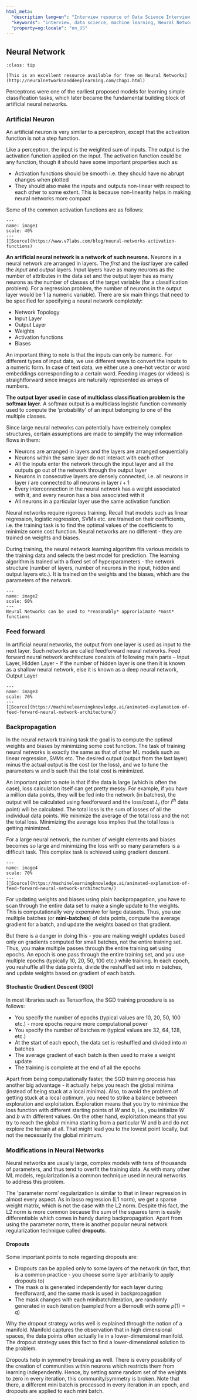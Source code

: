 ```yaml
---
html_meta:
  "description lang=en": "Interview resource of Data Science Interview focusing on Regression."
  "keywords": "interview, data science, machine learning, Neural Network, basics"
  "property=og:locale": "en_US"
---
```



## Neural Network

```{admonition} 📖 Resource
:class: tip

[This is an excellent resource available for free on Neural Networks](http://neuralnetworksanddeeplearning.com/chap1.html)
```

Perceptrons were one of the earliest proposed models for learning simple classification tasks, which later became the fundamental building block of artificial neural networks.

### Artificial Neuron

An artificial neuron is very similar to a perceptron, except that the activation function is not a step function.

Like a perceptron, the input is the weighted sum of inputs. The output is the activation function applied on the input. The activation function could be any function, though it should have some important properties such as:

- Activation functions should be smooth i.e. they should have no abrupt changes when plotted
- They should also make the inputs and outputs non-linear with respect to each other to some extent. This is because non-linearity helps in making neural networks more compact

Some of the common activation functions are as follows:

```{figure} images/image1.png
---
name: image1
scale: 40%
---
[📖Source](https://www.v7labs.com/blog/neural-networks-activation-functions) 
```

**An artificial neural network is a network of such neurons.** Neurons in a neural network are arranged in layers. The *first* and the *last* layer are called the *input* and *output* layers. Input layers have as many neurons as the number of attributes in the data set and the output layer has as many neurons as the number of classes of the target variable (for a classification problem). For a regression problem, the number of neurons in the output layer would be 1 (a numeric variable).
There are six main things that need to be specified for specifying a neural network completely:
- Network Topology
- Input Layer
- Output Layer
- Weights
- Activation functions
- Biases

An important thing to note is that the inputs can only be numeric. For different types of input data, we use different ways to convert the inputs to a numeric form. In case of text data, we either use a one-hot vector or word embeddings corresponding to a certain word. Feeding images (or videos) is straightforward since images are naturally represented as arrays of numbers.

**The output layer used in case of multiclass classification problem is the softmax layer.** A softmax output is a multiclass logistic function commonly used to compute the 'probability' of an input belonging to one of the multiple classes.


Since large neural networks can potentially have extremely complex structures, certain assumptions are made to simplify the way information flows in them:
- Neurons are arranged in layers and the layers are arranged sequentially
- Neurons within the same layer do not interact with each other
- All the inputs enter the network through the input layer and all the outputs go out of the network through the output layer
- Neurons in consecutive layers are densely connected, i.e. all neurons in layer $l$ are connected to all neurons in layer $l+1$
- Every interconnection in the neural network has a weight associated with it, and every neuron has a bias associated with it
- All neurons in a particular layer use the same activation function

Neural networks require rigorous training. Recall that models such as linear regression, logistic regression, SVMs etc. are trained on their coefficients, i.e. the training task is to find the optimal values of the coefficients to minimize some cost function. Neural networks are no different - they are trained on weights and biases.

During training, the neural network learning algorithm fits various models to the training data and selects the best model for prediction. The learning algorithm is trained with a fixed set of hyperparameters - the network structure (number of layers, number of neurons in the input, hidden and output layers etc.). It is trained on the weights and the biases, which are the parameters of the network.


```{figure} images/image2.gif
---
name: image2
scale: 60%
---
Neural Networks can be used to *reasonably* approriximate *most* functions
```

### Feed forward

In artificial neural networks, the output from one layer is used as input to the next layer. Such networks are called feedforward neural networks.
Feed forward neural network architecture consists of following main parts – Input Layer, Hidden Layer - If the number of hidden layer is one then it is known as a shallow neural network, else it is known as a deep neural network, Output Layer

```{figure} images/image3.gif
---
name: image3
scale: 70%
---
[📖Source](https://machinelearningknowledge.ai/animated-explanation-of-feed-forward-neural-network-architecture/)
```

### Backpropagation

In the neural network training task the goal is to compute the optimal weights and biases by minimizing some cost function. The task of training neural networks is exactly the same as that of other ML models such as linear regression, SVMs etc. The desired output (output from the last layer) minus the actual output is the cost (or the loss), and we to tune the parameters w and b such that the total cost is minimized.

An important point to note is that if the data is large (which is often the case), loss calculation itself can get pretty messy. For example, if you have a million data points, they will be fed into the network (in batches), the output will be calculated using feedforward and the loss/cost $L_i$ (for $i^{th}$ data point) will be calculated. The total loss is the sum of losses of all the individual data points. We minimize the average of the total loss and the not the total loss. Minimizing the average loss implies that the total loss is getting minimized.

For a large neural network, the number of weight elements and biases becomes so large and minimizing the loss with so many parameters is a difficult task. This complex task is achieved using gradient descent.

```{figure} images/image4.gif
---
name: image4
scale: 70%
---
[📖Source](https://machinelearningknowledge.ai/animated-explanation-of-feed-forward-neural-network-architecture/)
```

For updating weights and biases using plain backpropagation, you have to scan through the entire data set to make a single update to the weights. This is computationally very expensive for large datasets. Thus, you use multiple batches (or **mini-batches**) of data points, compute the average gradient for a batch, and update the weights based on that gradient.

But there is a danger in doing this - you are making weight updates based only on gradients computed for small batches, not the entire training set. Thus, you make multiple passes through the entire training set using epochs. An epoch is one pass through the entire training set, and you use multiple epochs (typically 10, 20, 50, 100 etc.) while training. In each epoch, you reshuffle all the data points, divide the reshuffled set into m batches, and update weights based on gradient of each batch.

#### Stochastic Gradient Descent (SGD)

In most libraries such as Tensorflow, the SGD training procedure is as follows:
- You specify the number of epochs (typical values are 10, 20, 50, 100 etc.) - more epochs require more computational power
- You specify the number of batches $m$ (typical values are 32, 64, 128, etc.)
- At the start of each epoch, the data set is reshuffled and divided into $m$ batches
- The average gradient of each batch is then used to make a weight update
- The training is complete at the end of all the epochs

Apart from being computationally faster, the SGD training process has another big advantage - it actually helps you reach the global minima (instead of being stuck at a local minima). Also, to avoid the problem of getting stuck at a local optimum, you need to strike a balance between exploration and exploitation.
Exploration means that you try to minimize the loss function with different starting points of $W$ and $b$, i.e., you initialize $W$ and $b$ with different values. On the other hand, exploitation means that you try to reach the global minima starting from a particular W and b and do not explore the terrain at all. That might lead you to the lowest point locally, but not the necessarily the global minimum.

### Modifications in Neural Networks

Neural networks are usually large, complex models with tens of thousands of parameters, and thus tend to overfit the training data. As with many other ML models, regularization is a common technique used in neural networks to address this problem.

The 'parameter norm' regularization is similar to that in linear regression in almost every aspect. As in lasso regression (L1 norm), we get a sparse weight matrix, which is not the case with the L2 norm. Despite this fact, the L2 norm is more common because the sum of the squares term is easily differentiable which comes in handy during backpropagation.
Apart from using the parameter norm, there is another popular neural network regularization technique called **dropouts**.

#### Dropouts

Some important points to note regarding dropouts are:
- Dropouts can be applied only to some layers of the network (in fact, that is a common practice - you choose some layer arbitrarily to apply dropouts to)
- The mask $\alpha$ is generated independently for each layer during feedforward, and the same mask is used in backpropagation
- The mask changes with each minibatch/iteration, are randomly generated in each iteration (sampled from a Bernoulli with some $p(1)=q$)

Why the dropout strategy works well is explained through the notion of a manifold. Manifold captures the observation that in high dimensional spaces, the data points often actually lie in a lower-dimensional manifold. The dropout strategy uses this fact to find a lower-dimensional solution to the problem.

Dropouts help in symmetry breaking as well. There is every possibility of the creation of communities within neurons which restricts them from learning independently. Hence, by setting some random set of the weights to zero in every iteration, this community/symmetry is broken. Note that there, a different mini batch is processed in every iteration in an epoch, and dropouts are applied to each mini batch.

